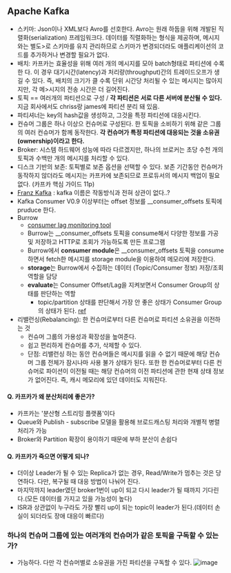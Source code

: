 ## Apache Kafka
- 스키마: Json이나 XML보다 Avro를 선호한다. Avro는 원래 하둡을 위해 개발된 직렬화(serialization) 프레임워크다. 데이터를 직렬화하는 형식을 제공하며, 메시지와는 별도>로 스키마를 유지 관리하므로 스키마가 변경되더라도 애플리케이션의 코드를 추가하거나
 변경할 필요가 없다.
- 배치: 카프카는 효율성을 위해 여러 개의 메시지를 모아 batch형태로 파티션에 수록한
다. 이 경우 대기시간(latency)과 처리량(throughput)간의 트레이드오프가 생길 수 있다. 즉, 배치의 크기가 클 수록 단위 시간당 처리될 수 있는 메시지는 많아지지만, 각 메>시지의 전송 시간은 더 길어진다.
- 토픽 == 여러개의 파티션으로 구성 / <b>각 파티션은 서로 다른 서버에 분산될 수 있다.</b> 지금 회사에서도 chriss랑 james에 파티션 분리 돼 있음.
- 파티셔너는 key의 hash값을 생성하고, 그것을 특정 파티션에 대응시킨다.
- 컨슈머 그룹은 하나 이상으 컨슈머로 구성된다. 한 토픽을 소비하기 위해 같은 그룹의 여러 컨슈머가 함께 동작한다. <b>각 컨슈머가 특정 파티션에 대응되는 것을 소유권(ownership)이라고 한다.</b>
- Broker: 시스템 하드웨어 성능에 따라 다르겠지만, 하나의 브로커는 초당 수천 개의 토픽과 수백만 개의 메시지를 처리할 수 있다.
- 디스크 기반의 보존: 토픽별로 보존 옵션을 선택할 수 있다. 보존 기간동안 컨슈머가 동작하지 않더라도 메시지는 카프카에 보존되므로 프로듀서의 메시지 백업이 필요 없다. (카프카 핵심 가이드 11p)
- [Franz Kafka](https://ko.wikipedia.org/wiki/%ED%94%84%EB%9E%80%EC%B8%A0_%EC%B9%B4%ED%94%84%EC%B9%B4) : kafka 이름은 작동방식과 전혀 상관이 없다..?
- Kafka Consumer V0.9 이상부터는 offset 정보를 __consumer_offsets 토픽에 pruduce 한다.
- Burrow
  - [consumer lag monitoring tool](https://blog.voidmainvoid.net/243)
  - Burrow는 __consumer_offsets 토픽을 consume해서 다양한 정보를 가공 및 저장하고 HTTP로 조회가 가능하도록 만든 프로그램
  - Burrow에서 <b>consumer module</b>은 __consumer_offsets 토픽을 consume하면서 fetch한 메시지를 storage module을 이용하여 메모리에 저장한다.
  - <b>storage</b>는 Burrow에서 수집하는 데이터 (Topic/Consumer 정보) 저장/조회 역할을 담당
  - <b>evaluate</b>는 Consumer Offset/Lag을 지켜보면서 Consumer Group의 상태를 판단하는 역할 
    - topic/partition 상태를 판단해서 가장 안 좋은 상태가 Consumer Group의 상태가 된다. [ref](https://dol9.tistory.com/273?category=699081)
- 리밸런싱(Rebalancing): 한 컨슈머로부터 다른 컨슈머로 파티션 소유권을 이전하는 것
  - 컨슈머 그룹의 가용성과 확장성을 높여준다. 
  - 쉽고 편리하게 컨슈머를 추가, 삭제할 수 있다.
  - 단점: 리밸런싱 하는 동안 컨슈머들은 메시지를 읽을 수 없기 때문에 해당 컨슈머 그룹 전체가 잠시나마 사용 불가 상태가 된다. 또한 한 컨슈머로부터 다른 컨슈머로 파이션이 이전될 때는 해당 컨슈머의 이전 파티션에 관한 현재 상태 정보가 없어진다. 즉, 캐시 메모리에 있던 데이터도 지워진다. 

#### Q. 카프카가 왜 분산처리에 좋은가?
- 카프카는 '분산형 스트리밍 플랫폼'이다
- Queue와 Publish - subscribe 모델을 활용해 브로드캐스팅 처리와 개별적 병렬 처리가 가능
- Broker와 Partition 확장이 용이하기 때문에 부하 분산이 손쉽다
#### Q. 카프카가 죽으면 어떻게 되나?
- 더이상 Leader가 될 수 있는 Replica가 없는 경우, Read/Write가 멈추는 것은 당연하다. 다만, 복구될 때 대응 방법이 나눠어 진다.
- 마지막까지 leader였던 broker1번이 up이 되고 다시 leader가 될 때까지 기다린다.(모든 데이터를 가지고 있을 가능성이 높다)
- ISR과 상관없이 누구라도 가장 빨리 up이 되는 topic이 leader가 된다.(데이터 손실이 되더라도 장애 대응이 빠르다)

### 하나의 컨슈머 그룹에 있는 여러개의 컨슈머가 같은 토픽을 구독할 수 있는가?
- 가능하다. 다만 각 컨슈머별로 소유권을 가진 파티션을 구독할 수 있다. 
![image](https://user-images.githubusercontent.com/30011635/127764669-8ec1aedb-a0e2-4918-a37a-92dcc7f79c6f.png)

